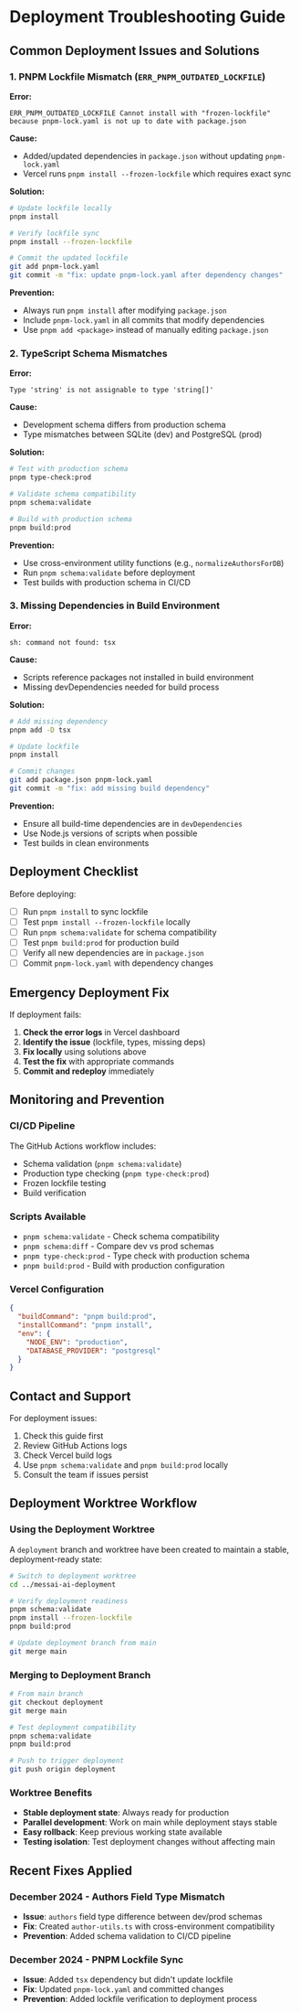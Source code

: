 # Deployment Troubleshooting Guide

## Common Deployment Issues and Solutions

### 1. PNPM Lockfile Mismatch (`ERR_PNPM_OUTDATED_LOCKFILE`)

**Error:**

```
ERR_PNPM_OUTDATED_LOCKFILE Cannot install with "frozen-lockfile" because pnpm-lock.yaml is not up to date with package.json
```

**Cause:**

- Added/updated dependencies in `package.json` without updating `pnpm-lock.yaml`
- Vercel runs `pnpm install --frozen-lockfile` which requires exact sync

**Solution:**

```bash
# Update lockfile locally
pnpm install

# Verify lockfile sync
pnpm install --frozen-lockfile

# Commit the updated lockfile
git add pnpm-lock.yaml
git commit -m "fix: update pnpm-lock.yaml after dependency changes"
```

**Prevention:**

- Always run `pnpm install` after modifying `package.json`
- Include `pnpm-lock.yaml` in all commits that modify dependencies
- Use `pnpm add <package>` instead of manually editing `package.json`

### 2. TypeScript Schema Mismatches

**Error:**

```
Type 'string' is not assignable to type 'string[]'
```

**Cause:**

- Development schema differs from production schema
- Type mismatches between SQLite (dev) and PostgreSQL (prod)

**Solution:**

```bash
# Test with production schema
pnpm type-check:prod

# Validate schema compatibility
pnpm schema:validate

# Build with production schema
pnpm build:prod
```

**Prevention:**

- Use cross-environment utility functions (e.g., `normalizeAuthorsForDB`)
- Run `pnpm schema:validate` before deployment
- Test builds with production schema in CI/CD

### 3. Missing Dependencies in Build Environment

**Error:**

```
sh: command not found: tsx
```

**Cause:**

- Scripts reference packages not installed in build environment
- Missing devDependencies needed for build process

**Solution:**

```bash
# Add missing dependency
pnpm add -D tsx

# Update lockfile
pnpm install

# Commit changes
git add package.json pnpm-lock.yaml
git commit -m "fix: add missing build dependency"
```

**Prevention:**

- Ensure all build-time dependencies are in `devDependencies`
- Use Node.js versions of scripts when possible
- Test builds in clean environments

## Deployment Checklist

Before deploying:

- [ ] Run `pnpm install` to sync lockfile
- [ ] Test `pnpm install --frozen-lockfile` locally
- [ ] Run `pnpm schema:validate` for schema compatibility
- [ ] Test `pnpm build:prod` for production build
- [ ] Verify all new dependencies are in `package.json`
- [ ] Commit `pnpm-lock.yaml` with dependency changes

## Emergency Deployment Fix

If deployment fails:

1. **Check the error logs** in Vercel dashboard
2. **Identify the issue** (lockfile, types, missing deps)
3. **Fix locally** using solutions above
4. **Test the fix** with appropriate commands
5. **Commit and redeploy** immediately

## Monitoring and Prevention

### CI/CD Pipeline

The GitHub Actions workflow includes:

- Schema validation (`pnpm schema:validate`)
- Production type checking (`pnpm type-check:prod`)
- Frozen lockfile testing
- Build verification

### Scripts Available

- `pnpm schema:validate` - Check schema compatibility
- `pnpm schema:diff` - Compare dev vs prod schemas
- `pnpm type-check:prod` - Type check with production schema
- `pnpm build:prod` - Build with production configuration

### Vercel Configuration

```json
{
  "buildCommand": "pnpm build:prod",
  "installCommand": "pnpm install",
  "env": {
    "NODE_ENV": "production",
    "DATABASE_PROVIDER": "postgresql"
  }
}
```

## Contact and Support

For deployment issues:

1. Check this guide first
2. Review GitHub Actions logs
3. Check Vercel build logs
4. Use `pnpm schema:validate` and `pnpm build:prod` locally
5. Consult the team if issues persist

## Deployment Worktree Workflow

### Using the Deployment Worktree

A `deployment` branch and worktree have been created to maintain a stable,
deployment-ready state:

```bash
# Switch to deployment worktree
cd ../messai-ai-deployment

# Verify deployment readiness
pnpm schema:validate
pnpm install --frozen-lockfile
pnpm build:prod

# Update deployment branch from main
git merge main
```

### Merging to Deployment Branch

```bash
# From main branch
git checkout deployment
git merge main

# Test deployment compatibility
pnpm schema:validate
pnpm build:prod

# Push to trigger deployment
git push origin deployment
```

### Worktree Benefits

- **Stable deployment state**: Always ready for production
- **Parallel development**: Work on main while deployment stays stable
- **Easy rollback**: Keep previous working state available
- **Testing isolation**: Test deployment changes without affecting main

## Recent Fixes Applied

### December 2024 - Authors Field Type Mismatch

- **Issue**: `authors` field type difference between dev/prod schemas
- **Fix**: Created `author-utils.ts` with cross-environment compatibility
- **Prevention**: Added schema validation to CI/CD pipeline

### December 2024 - PNPM Lockfile Sync

- **Issue**: Added `tsx` dependency but didn't update lockfile
- **Fix**: Updated `pnpm-lock.yaml` and committed changes
- **Prevention**: Added lockfile verification to deployment process
